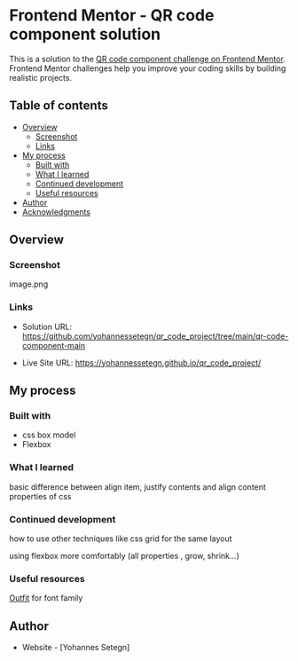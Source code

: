 # Frontend Mentor - QR code component solution

This is a solution to the [QR code component challenge on Frontend Mentor](https://www.frontendmentor.io/challenges/qr-code-component-iux_sIO_H). Frontend Mentor challenges help you improve your coding skills by building realistic projects. 

## Table of contents

- [Overview](#overview)
  - [Screenshot](#screenshot)
  - [Links](#links)
- [My process](#my-process)
  - [Built with](#built-with)
  - [What I learned](#what-i-learned)
  - [Continued development](#continued-development)
  - [Useful resources](#useful-resources)
- [Author](#author)
- [Acknowledgments](#acknowledgments)


## Overview

### Screenshot

image.png


### Links

- Solution URL: https://github.com/yohannessetegn/qr_code_project/tree/main/qr-code-component-main

- Live Site URL: https://yohannessetegn.github.io/qr_code_project/

## My process


### Built with

- css box model
- Flexbox

### What I learned

basic difference between align item, justify contents and align content properties of css


### Continued development

how to use other techniques like css grid for the same layout

using flexbox more comfortably (all properties , grow, shrink...)

### Useful resources

[Outfit](https://fonts.google.com/specimen/Outfit)
for font family

## Author

- Website - [Yohannes Setegn]



